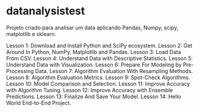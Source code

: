 # datanalysistest

Projeto criado para analisar um data aplicando Pandas, Numpy, scipy, matplotlib e sklearn.

Lesson 1: Download and Install Python and SciPy ecosystem.
Lesson 2: Get Around In Python, NumPy, Matplotlib and Pandas.
Lesson 3: Load Data From CSV.
Lesson 4: Understand Data with Descriptive Statistics.
Lesson 5: Understand Data with Visualization.
Lesson 6: Prepare For Modeling by Pre-Processing Data.
Lesson 7: Algorithm Evaluation With Resampling Methods.
Lesson 8: Algorithm Evaluation Metrics.
Lesson 9: Spot-Check Algorithms.
Lesson 10: Model Comparison and Selection.
Lesson 11: Improve Accuracy with Algorithm Tuning.
Lesson 12: Improve Accuracy with Ensemble Predictions.
Lesson 13: Finalize And Save Your Model.
Lesson 14: Hello World End-to-End Project.
